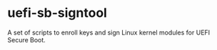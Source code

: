# uefi-sb-signtool
A set of scripts to enroll keys and sign Linux kernel modules for UEFI Secure Boot. 
